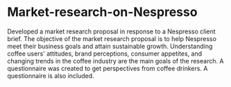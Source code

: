 # Market-research-on-Nespresso

Developed a market research proposal in response to a Nespresso client brief. The objective of the market research proposal is to help Nespresso meet their business goals and attain sustainable growth. Understanding coffee users' attitudes, brand perceptions, consumer appetites, and changing trends in the coffee industry are the main goals of the research. A questionnaire was created to get perspectives from coffee drinkers. A questionnaire is also included.
